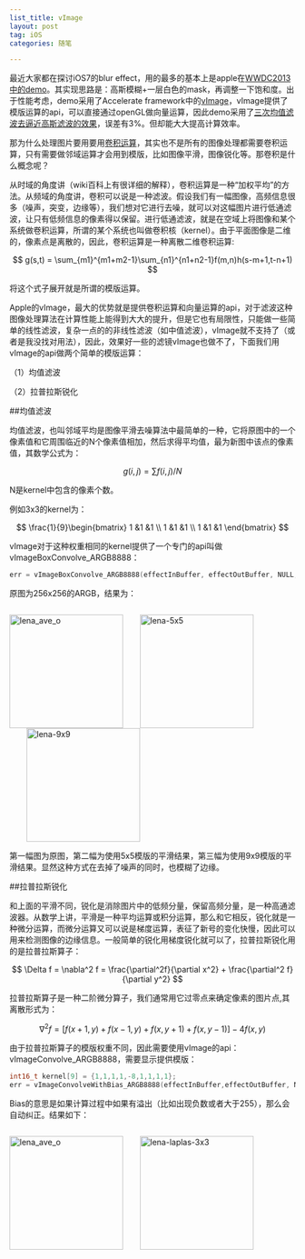 ```yaml
---
list_title: vImage
layout: post
tag: iOS
categories: 随笔

---
```


<em></em>

最近大家都在探讨iOS7的blur effect，用的最多的基本上是apple在<a href="https://developer.apple.com/downloads/index.action?name=WWDC%202013">WWDC2013中的demo</a>。其实现思路是：高斯模糊+一层白色的mask，再调整一下饱和度。出于性能考虑，demo采用了Accelerate framework中的<a href="https://developer.apple.com/library/mac/documentation/performance/Conceptual/vImage/Introduction/Introduction.html">vImage</a>，vImage提供了模版运算的api，可以直接通过openGL做向量运算，因此demo采用了<a href="http://www.w3.org/TR/SVG/filters.html#feGaussianBlurElement">三次均值滤波去逼近高斯滤波的效果</a>，误差有3%。但却能大大提高计算效率。

那为什么处理图片要用要用<a href="http://zh.wikipedia.org/wiki/%E5%8D%B7%E7%A7%AF">卷积运算</a>，其实也不是所有的图像处理都需要卷积运算，只有需要做邻域运算才会用到模版，比如图像平滑，图像锐化等。那卷积是什么概念呢？

从时域的角度讲（wiki百科上有很详细的解释），卷积运算是一种“加权平均”的方法。从频域的角度讲，卷积可以说是一种滤波。假设我们有一幅图像，高频信息很多（噪声，突变，边缘等），我们想对它进行去噪，就可以对这幅图片进行低通滤波，让只有低频信息的像素得以保留。进行低通滤波，就是在空域上将图像和某个系统做卷积运算，所谓的某个系统也叫做卷积核（kernel）。由于平面图像是二维的，像素点是离散的，因此，卷积运算是一种离散二维卷积运算:

$$
g(s,t) = \sum_{m1}^{m1+m2-1}\sum_{n1}^{n1+n2-1}f(m,n)h(s-m+1,t-n+1)
$$

将这个式子展开就是所谓的模版运算。

Apple的vImage，最大的优势就是提供卷积运算和向量运算的api，对于滤波这种图像处理算法在计算性能上能得到大大的提升，但是它也有局限性，只能做一些简单的线性滤波，复杂一点的的非线性滤波（如中值滤波），vImage就不支持了（或者是我没找对用法），因此，效果好一些的滤镜vImage也做不了，下面我们用vImage的api做两个简单的模版运算：

（1）均值滤波

（2）拉普拉斯锐化


##均值滤波

均值滤波，也叫邻域平均是图像平滑去噪算法中最简单的一种，它将原图中的一个像素值和它周围临近的N个像素值相加，然后求得平均值，最为新图中该点的像素值，其数学公式为：

$$ g(i,j) = \sum f(i,j)/N $$

N是kernel中包含的像素个数。

例如3x3的kernel为：

$$ 
\frac{1}{9}\begin{bmatrix}
1 &1 &1 \\ 
1 &1 &1 \\ 
1 &1 &1 
\end{bmatrix}
$$

vImage对于这种权重相同的kernel提供了一个专门的api叫做vImageBoxConvolve_ARGB8888：

```c
err = vImageBoxConvolve_ARGB8888(effectInBuffer, effectOutBuffer, NULL, 0, 0, 9, 9, bgColor, kvImageEdgeExtend);
```

原图为256x256的ARGB，结果为：

<div style="overflow: hidden; width: 100%;">

<a style="display: block; float: left;" href="/assets/images/2013/11/lena_ave_o.png"><img alt="lena_ave_o" src="{{site.baseurl}}/assets/images/2013/11/lena_ave_o.png" width="200" height="200" /></a>

<a style="display: block; float: left; margin-left: 30px;" href="/assets/images/2013/11/lena-5x5.png"><img alt="lena-5x5" src="{{site.baseurl}}/assets/images/2013/11/lena-5x5.png" width="200" height="200" /></a>

<a style="display: block; float: left; margin-left: 30px;" href="/assets/images/2013/11/lena-9x9.png"><img alt="lena-9x9" src="{{site.baseurl}}/assets/images/2013/11/lena-9x9.png" width="200" height="200" /></a>

</div>

第一幅图为原图，第二幅为使用5x5模版的平滑结果，第三幅为使用9x9模版的平滑结果。显然这种方式在去掉了噪声的同时，也模糊了边缘。

##拉普拉斯锐化

和上面的平滑不同，锐化是消除图片中的低频分量，保留高频分量，是一种高通滤波器。从数学上讲，平滑是一种平均运算或积分运算，那么和它相反，锐化就是一种微分运算，而微分运算又可以说是梯度运算，表征了新号的变化快慢，因此可以用来检测图像的边缘信息。一般简单的锐化用梯度锐化就可以了，拉普拉斯锐化用的是拉普拉斯算子：

$$
\Delta f = \nabla^2 f = \frac{\partial^2f}{\partial x^2} + \frac{\partial^2 f}{\partial y^2}
$$

拉普拉斯算子是一种二阶微分算子，我们通常用它过零点来确定像素的图片点,其离散形式为：

$$
\nabla^2 f = [f(x+1,y) + f(x-1,y)+f(x,y+1)+f(x,y-1)]-4f(x,y)
$$

由于拉普拉斯算子的模版权重不同，因此需要使用vImage的api：vImageConvolve_ARGB8888，需要显示提供模版：

```c
int16_t kernel[9] = {1,1,1,1,-8,1,1,1,1};
err = vImageConvolveWithBias_ARGB8888(effectInBuffer,effectOutBuffer, NULL, 0, 0, kernel, 3, 3, 1, 128, bgColor, kvImageEdgeExtend);
``` 

Bias的意思是如果计算过程中如果有溢出（比如出现负数或者大于255），那么会自动纠正。结果如下：

<div style="overflow: hidden; width: 100%;">

<a style="display: block; float: left;" href="/assets/images/2013/11/lena_ave_o.png"><img class="alignnone size-full wp-image-391" alt="lena_ave_o" src="{{site.baseurl}}/assets/images/2013/11/lena_ave_o.png" width="200" height="200" /></a>

<a style="display: block; float: left; margin-left: 30px;" href="/assets/images/2013/11/lena-laplas-3x3.png"><img src="{{site.baseurl}}/assets/images/2013/11/lena-laplas-3x3.png" alt="lena-laplas-3x3" width="200" height="200" class="alignnone size-full wp-image-415"/></a>

</div>


